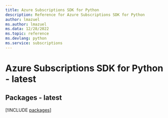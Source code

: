 ```yaml
---
title: Azure Subscriptions SDK for Python
description: Reference for Azure Subscriptions SDK for Python
author: lmazuel
ms.author: lmazuel
ms.data: 12/28/2022
ms.topic: reference
ms.devlang: python
ms.service: subscriptions
---
```

# Azure Subscriptions SDK for Python - latest
## Packages - latest
[!INCLUDE [packages](subscriptions-index.md)]